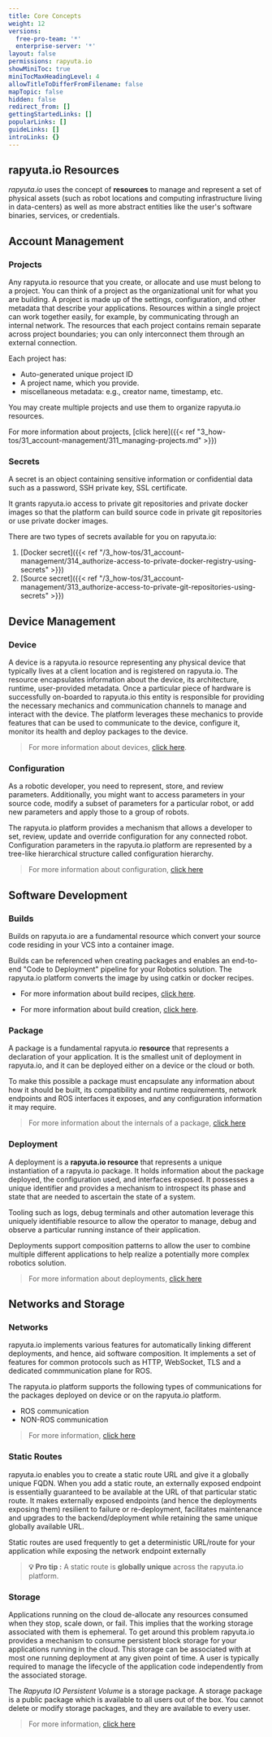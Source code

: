 ```yaml
---
title: Core Concepts
weight: 12
versions:
  free-pro-team: '*'
  enterprise-server: '*'
layout: false
permissions: rapyuta.io
showMiniToc: true
miniTocMaxHeadingLevel: 4
allowTitleToDifferFromFilename: false
mapTopic: false
hidden: false
redirect_from: []
gettingStartedLinks: []
popularLinks: []
guideLinks: []
introLinks: {}
---
```


## rapyuta.io Resources

*rapyuta.io* uses the concept of **resources** to manage and represent a set of physical assets (such as robot locations and computing infrastructure living in data-centers) as well as more abstract entities like the user's software binaries, services, or credentials.



## Account Management

### Projects
 
Any rapyuta.io resource that you create, or allocate and use must belong to a project. You can think of a project as the organizational unit for what you are building. A project is made up of the settings, configuration, and other metadata that describe your applications. Resources within a single project can work together easily, for example, by communicating through an internal network. The resources that each project contains remain separate across project boundaries; you can only interconnect them through an external connection.

Each project has:
* Auto-generated unique project ID
* A project name, which you provide.
* miscellaneous metadata: e.g., creator name, timestamp, etc.

You may create multiple projects and use them to organize rapyuta.io resources.


For more information about projects, [click here]({{< ref "3_how-tos/31_account-management/311_managing-projects.md" >}})


### Secrets

A secret is an object containing sensitive information or confidential
data such as a password, SSH private key, SSL certificate. 

It grants rapyuta.io access to private git repositories and private 
docker images so that the platform can build source code in 
private git repositories or use private docker images.


There are two types of secrets available for you on rapyuta.io:

1. [Docker secret]({{< ref "/3_how-tos/31_account-management/314_authorize-access-to-private-docker-registry-using-secrets" >}})
2. [Source secret]({{< ref "/3_how-tos/31_account-management/313_authorize-access-to-private-git-repositories-using-secrets" >}})


## Device Management

### Device

A device is a rapyuta.io resource representing any physical device
that typically lives at a client location and is registered on
rapyuta.io.
The resource encapsulates information about the device, its architecture,
runtime, user-provided metadata. Once a particular piece of hardware
is successfully on-boarded to rapyuta.io this entity is responsible
for providing the necessary mechanics and communication channels
to manage and interact with the device. The platform leverages
these mechanics to provide features that can be used to communicate
to the device, configure it, monitor its health and deploy packages
to the device.



> For more information about devices, [click here](/5_deep-dives/51_managing-devices).


### Configuration

As a robotic developer, you need to represent, store, and review parameters. Additionally, you might want to access parameters in your source code, modify a subset of parameters for a particular robot, or add new parameters and apply those to a group of robots. 

The rapyuta.io platform provides a mechanism that allows a developer to set, review, update and override configuration for any connected robot. Configuration parameters in the rapyuta.io platform are represented by a tree-like hierarchical structure called configuration hierarchy.

> For more information about configuration, [click here](/5_deep-dives/51_managing-devices/dynamic-configuration)


## Software Development

### Builds

Builds on rapyuta.io are a fundamental resource which convert your source code
residing in your VCS into a container image.

Builds can be referenced when creating packages and enables an end-to-end "Code to Deployment" pipeline for your Robotics solution. The rapyuta.io platform converts the image by using catkin or docker recipes.

* For more information about build recipes, [click here](/5_deep-dives/52_software-development/527_build-recipe/).

* For more information about build creation, [click here](/3_how-tos/33_software-development/331_create-builds).

### Package

A package is a fundamental rapyuta.io **resource** that represents a
declaration of your application. It is the smallest unit of deployment
in rapyuta.io, and it can be deployed either on a device or the cloud
or both.

To make this possible a package must encapsulate any information about how
it should be built, its compatibility and runtime requirements,
network endpoints and ROS interfaces it exposes, and any configuration
information it may require.

> For more information about the internals of a package, [click here](/5_deep-dives/52_software-development/525_package-internals)

### Deployment

A deployment is a **rapyuta.io resource** that represents a unique
instantiation of a rapyuta.io package. It holds information
about the package deployed, the configuration used, and interfaces
exposed. It possesses a unique identifier and provides a mechanism
to introspect its phase and state that are needed to ascertain
the state of a system.

Tooling such as logs, debug terminals and other automation leverage
this uniquely identifiable resource to allow the operator to manage,
debug and observe a particular running instance of their application.

Deployments support composition patterns to allow the user to
combine multiple different applications to help realize a potentially more 
complex robotics solution.


> For more information about deployments, [click here](
/3_how-tos/33_software-development/334_deploy-packages)

## Networks and Storage
 
### Networks

rapyuta.io implements various features for automatically linking different deployments, and hence, aid software composition. It implements a set of features for common protocols such as HTTP, WebSocket, TLS and a dedicated commmunication plane for ROS.

The rapyuta.io platform supports the following types of communications for the packages deployed on device or on the rapyuta.io platform.
  * ROS communication
  * NON-ROS communication

> For more information, [click here](/5_deep-dives/53_networking-and-communication)

### Static Routes

rapyuta.io enables you to create a static route URL and give it a globally unique FQDN. When you add a static route, an externally exposed endpoint is essentially guaranteed to be available at the URL of that particular static route. It makes externally exposed endpoints (and hence the deployments exposing them) resilient to failure or re-deployment, facilitates maintenance and upgrades to the backend/deployment while retaining the same unique globally available URL.



Static routes are used frequently to get a deterministic URL/route for your application while exposing the network endpoint externally

> **💡 Pro tip :** A static route is **globally unique** across the rapyuta.io platform.

### Storage

Applications running on the cloud de-allocate any resources consumed when they stop, scale down, or fail. This implies that the working storage associated with them is ephemeral. To get around this problem rapyuta.io provides a mechanism to consume persistent block storage for your applications running in the cloud. This storage can be associated with at most one running deployment at any given point of time. A user is typically required to manage the lifecycle of the application code independently from the associated storage.

The *Rapyuta IO Persistent Volume* is a storage package. A storage package is a public package which is available to all users out of the box. You cannot delete or modify storage packages, and they are available to every user.

> For more information, [click here](/3_how-tos/33_software-development/335_adding-persistent-storage-to-a-deployment)






